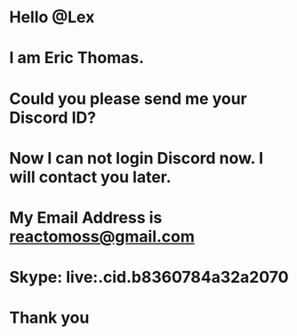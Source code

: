 # Hello @Lex
# I am Eric Thomas.
# Could you please send me your Discord ID?
# Now I can not login Discord now. I will contact you later.
# My Email Address is reactomoss@gmail.com
# Skype: live:.cid.b8360784a32a2070
# Thank you